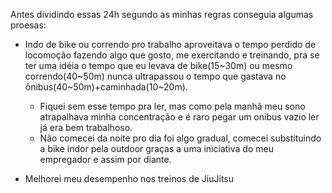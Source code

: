 Antes dividindo essas 24h segundo as minhas regras conseguia algumas proesas:

- Indo de bike ou correndo pro trabalho aproveitava o tempo perdido de locomoção fazendo algo que gosto, me exercitando e treinando, pra se ter uma idéia o tempo que eu levava de bike(15~30m) ou mesmo correndo(40~50m) nunca ultrapassou o tempo que gastava no ônibus(40~50m)+caminhada(10~20m).
   - Fiquei sem esse tempo pra ler, mas como pela manhã meu sono atrapalhava minha concentração e é raro pegar um onibus vazio ler já era bem trabalhoso.
   - Não comecei da noite pro dia foi algo gradual, comecei substituindo a bike indor pela outdoor graças a uma iniciativa do meu empregador e assim por diante. 

- Melhorei meu desempenho nos treinos de JiuJitsu 

